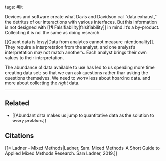tags: #lit 

Devices and software create what Davis and Davidson call “data exhaust,” the detritus of our interactions with various interfaces. But this information is not designed with [[¶ Falsifiability|falsifiability]] in mind. It’s a by-product. Collecting it is not the same as doing research. 

[[Quant data is lossy|Data from analytics cannot measure intentionality]]. They require a interpretation from the analyst, and one analyst’s interpretation may not match another’s. Each analyst brings their own values to their interpretation. 

The abundance of data available to use has led to us spending more time creating data sets so that we can ask questions rather than asking the questions themselves. We need to worry less about hoarding data, and more about collecting the *right* data.

---
## Related
- [[Abundant data makes us jump to quantitative data as the solution to every problem.]]

## Citations
[[≈ Ladner - Mixed Methods|Ladner, Sam. Mixed Methods: A Short Guide to Applied Mixed Methods Research. Sam Ladner, 2019.]]
